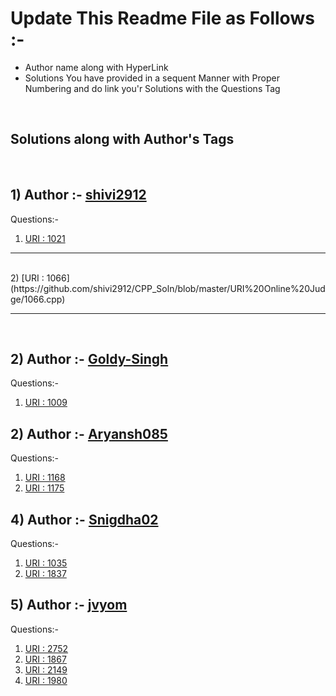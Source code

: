 # Update This Readme File as Follows :-
<ul>
    <li>Author name along with HyperLink</li>
    <li>Solutions You have provided in a sequent Manner with Proper Numbering and do link you'r Solutions with the Questions Tag</li>
</ul>
<br>

## Solutions along with Author's Tags
<br>


## 1) Author :- [shivi2912](https://github.com/shivi2912)
Questions:-
1) [URI : 1021](1021.cpp)

<hr>
<br>
2) [URI : 1066](https://github.com/shivi2912/CPP_Soln/blob/master/URI%20Online%20Judge/1066.cpp)
<hr>
<br>

## 2) Author :- [Goldy-Singh](https://github.com/Goldy-Singh)
Questions:-
1) [URI : 1009](1009.cpp)

## 2) Author :- [Aryansh085](https://github.com/Aryansh085)
Questions:-
1) [URI : 1168](1168.cpp)
2) [URI : 1175](1175.cpp)


## 4) Author :- [Snigdha02](https://github.com/Snigdha02)
Questions:-
1) [URI : 1035](1035.cpp)
2) [URI : 1837](1837.cpp)

## 5) Author :- [jvyom](https://github.com/jvyom)
Questions:-
1) [URI : 2752](2752.cpp)
2) [URI : 1867](1867.cpp)
3) [URI : 2149](2149.cpp)
4) [URI : 1980](1980.cpp)
